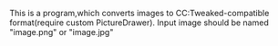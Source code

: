 This is a program,which converts images to CC:Tweaked-compatible format(require custom PictureDrawer). 
Input image should be named "image.png" or "image.jpg"
